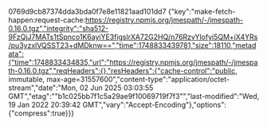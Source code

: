 
0769d9cb87374dda3bda0f7e8e11821aad101dd7	{"key":"make-fetch-happen:request-cache:https://registry.npmjs.org/jmespath/-/jmespath-0.16.0.tgz","integrity":"sha512-9FzQjJ7MATs1tSpnco1K6ayiYE3figslrXA72G2HQ/n76RzvYlofyi5QM+iX4YRs/pu3yzxlVQSST23+dMDknw==","time":1748833439781,"size":18110,"metadata":{"time":1748833434835,"url":"https://registry.npmjs.org/jmespath/-/jmespath-0.16.0.tgz","reqHeaders":{},"resHeaders":{"cache-control":"public, immutable, max-age=31557600","content-type":"application/octet-stream","date":"Mon, 02 Jun 2025 03:03:55 GMT","etag":"\"b1c025bb7f1c5a29ae9f10069719f7f3\"","last-modified":"Wed, 19 Jan 2022 20:39:42 GMT","vary":"Accept-Encoding"},"options":{"compress":true}}}